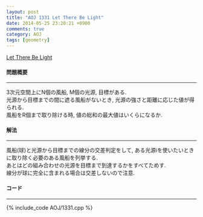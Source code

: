 ```yaml
---
layout: post
title: "AOJ 1331 Let There Be Light"
date: 2014-05-25 23:20:21 +0900
comments: true
category: AOJ
tags: [geometry]
---
```


[Let There Be Light](http://judge.u-aizu.ac.jp/onlinejudge/description.jsp?id=1331)

#### 問題概要

****

3次元空間上にN個の風船, M個の光源, 目標がある.  
光源から目標までの間に遮る風船がないとき, 光源の強さと距離に応じた値が得られる.  
風船をR個まで取り除ける時, 値の総和の最大値はいくらになるか.  

#### 解法

****

風船(球)と光源から目標までの線分の交差判定をして, ある光源iを使いたいときに取り除く必要のある風船を列挙する.  
あとはどの組み合わせの光源を目標まで到達するかをすべてためす.  
線分が球に完全に含まれる場合は交差しないので注意.

#### コード

****

{% include_code AOJ/1331.cpp %}
